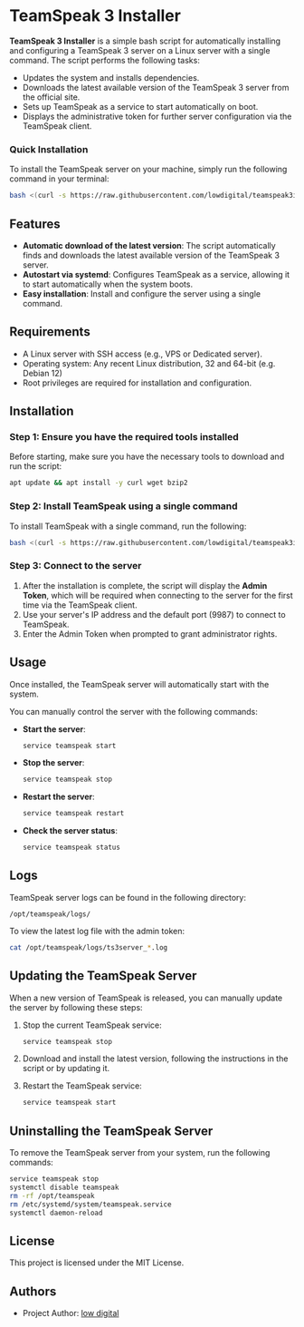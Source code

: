 
# TeamSpeak 3 Installer

**TeamSpeak 3 Installer** is a simple bash script for automatically installing and configuring a TeamSpeak 3 server on a Linux server with a single command. The script performs the following tasks:

- Updates the system and installs dependencies.
- Downloads the latest available version of the TeamSpeak 3 server from the official site.
- Sets up TeamSpeak as a service to start automatically on boot.
- Displays the administrative token for further server configuration via the TeamSpeak client.

### Quick Installation

To install the TeamSpeak server on your machine, simply run the following command in your terminal:

```bash
bash <(curl -s https://raw.githubusercontent.com/lowdigital/teamspeak3installer/main/ts3installer.sh)
```

## Features

- **Automatic download of the latest version**: The script automatically finds and downloads the latest available version of the TeamSpeak 3 server.
- **Autostart via systemd**: Configures TeamSpeak as a service, allowing it to start automatically when the system boots.
- **Easy installation**: Install and configure the server using a single command.

## Requirements

- A Linux server with SSH access (e.g., VPS or Dedicated server).
- Operating system: Any recent Linux distribution, 32 and 64-bit (e.g. Debian 12)
- Root privileges are required for installation and configuration.

## Installation

### Step 1: Ensure you have the required tools installed

Before starting, make sure you have the necessary tools to download and run the script:

```bash
apt update && apt install -y curl wget bzip2
```

### Step 2: Install TeamSpeak using a single command

To install TeamSpeak with a single command, run the following:

```bash
bash <(curl -s https://raw.githubusercontent.com/lowdigital/teamspeak3installer/main/ts3installer.sh)
```

### Step 3: Connect to the server

1. After the installation is complete, the script will display the **Admin Token**, which will be required when connecting to the server for the first time via the TeamSpeak client.
2. Use your server's IP address and the default port (9987) to connect to TeamSpeak.
3. Enter the Admin Token when prompted to grant administrator rights.

## Usage

Once installed, the TeamSpeak server will automatically start with the system. 

You can manually control the server with the following commands:

- **Start the server**:
  ```bash
  service teamspeak start
  ```

- **Stop the server**:
  ```bash
  service teamspeak stop
  ```

- **Restart the server**:
  ```bash
  service teamspeak restart
  ```

- **Check the server status**:
  ```bash
  service teamspeak status
  ```

## Logs

TeamSpeak server logs can be found in the following directory:

```
/opt/teamspeak/logs/
```

To view the latest log file with the admin token:

```bash
cat /opt/teamspeak/logs/ts3server_*.log
```

## Updating the TeamSpeak Server

When a new version of TeamSpeak is released, you can manually update the server by following these steps:

1. Stop the current TeamSpeak service:
   ```bash
   service teamspeak stop
   ```

2. Download and install the latest version, following the instructions in the script or by updating it.

3. Restart the TeamSpeak service:
   ```bash
   service teamspeak start
   ```

## Uninstalling the TeamSpeak Server

To remove the TeamSpeak server from your system, run the following commands:

```bash
service teamspeak stop
systemctl disable teamspeak
rm -rf /opt/teamspeak
rm /etc/systemd/system/teamspeak.service
systemctl daemon-reload
```

## License

This project is licensed under the MIT License.

## Authors

- Project Author: [low digital](https://t.me/low_digital)
